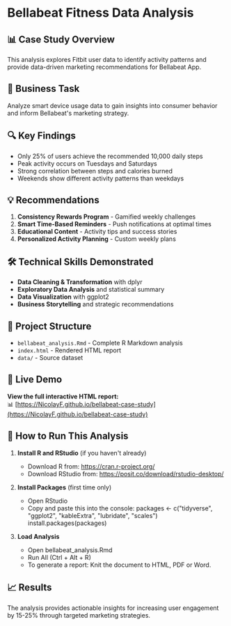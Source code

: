 # Bellabeat Fitness Data Analysis

## 📊 Case Study Overview
This analysis explores Fitbit user data to identify activity patterns and provide data-driven marketing recommendations for Bellabeat App.

## 🎯 Business Task
Analyze smart device usage data to gain insights into consumer behavior and inform Bellabeat's marketing strategy.

## 🔍 Key Findings
- Only 25% of users achieve the recommended 10,000 daily steps
- Peak activity occurs on Tuesdays and Saturdays  
- Strong correlation between steps and calories burned
- Weekends show different activity patterns than weekdays

## 💡 Recommendations
1. **Consistency Rewards Program** - Gamified weekly challenges
2. **Smart Time-Based Reminders** - Push notifications at optimal times
3. **Educational Content** - Activity tips and success stories
4. **Personalized Activity Planning** - Custom weekly plans

## 🛠️ Technical Skills Demonstrated
- **Data Cleaning & Transformation** with dplyr
- **Exploratory Data Analysis** and statistical summary
- **Data Visualization** with ggplot2
- **Business Storytelling** and strategic recommendations

## 📁 Project Structure
- `bellabeat_analysis.Rmd` - Complete R Markdown analysis
- `index.html` - Rendered HTML report
- `data/` - Source dataset

## 🎯 Live Demo
**View the full interactive HTML report:**  
📊 [https://NicolayF.github.io/bellabeat-case-study](https://NicolayF.github.io/bellabeat-case-study)

## 🚀 How to Run This Analysis

1. **Install R and RStudio** (if you haven't already)
   - Download R from: https://cran.r-project.org/
   - Download RStudio from: https://posit.co/download/rstudio-desktop/

2. **Install Packages** (first time only)
   - Open RStudio
   - Copy and paste this into the console:
   packages <- c("tidyverse", "ggplot2", "kableExtra", "lubridate", "scales")
   install.packages(packages)

3. **Load Analysis**
    - Open bellabeat_analysis.Rmd
    - Run All (Ctrl + Alt + R)
    - To generate a report:
        Knit the document to HTML, PDF or Word.

## 📈 Results
The analysis provides actionable insights for increasing user engagement by 15-25% through targeted marketing strategies.
